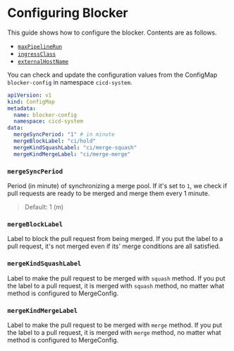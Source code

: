 # Configuring Blocker

This guide shows how to configure the blocker. Contents are as follows.
- [`maxPipelineRun`](#maxpipelinerun)
- [`ingressClass`](#ingressclass)
- [`externalHostName`](#externalhostname)

You can check and update the configuration values from the ConfigMap `blocker-config` in namespace `cicd-system`.
```yaml
apiVersion: v1
kind: ConfigMap
metadata:
  name: blocker-config
  namespace: cicd-system
data:
  mergeSyncPeriod: "1" # in minute
  mergeBlockLabel: "ci/hold"
  mergeKindSquashLabel: "ci/merge-squash"
  mergeKindMergeLabel: "ci/merge-merge"
```

### `mergeSyncPeriod`
Period (in minute) of synchronizing a merge pool. If it's set to `1`, we check if pull requests are ready to be merged and merge them every 1 minute.
> Default: 1 (m)

### `mergeBlockLabel`
Label to block the pull request from being merged. If you put the label to a pull request, it's not merged even if its' merge conditions are all satisfied.

### `mergeKindSquashLabel`
Label to make the pull request to be merged with `squash` method. If you put the label to a pull request, it is merged with `squash` method, no matter what method is configured to MergeConfig.

### `mergeKindMergeLabel`
Label to make the pull request to be merged with `merge` method. If you put the label to a pull request, it is merged with `merge` method, no matter what method is configured to MergeConfig.

